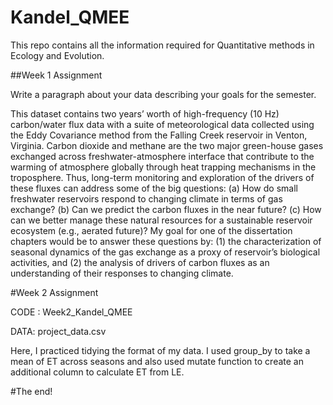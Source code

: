 # Kandel_QMEE
This repo contains all the information required for Quantitative methods in Ecology and Evolution.

<p> ##Week 1 Assignment
<p> Write a paragraph about your data describing your goals for the semester.

<p> This dataset contains two years’ worth of high-frequency (10 Hz) carbon/water flux data with a suite of meteorological data collected using the Eddy Covariance method from the Falling Creek reservoir in Venton, Virginia. Carbon dioxide and methane are the two major green-house gases exchanged across freshwater-atmosphere interface that contribute to the warming of atmosphere globally through heat trapping mechanisms in the troposphere. Thus, long-term monitoring and exploration of the drivers of these fluxes can address some of the big questions: (a) How do small freshwater reservoirs respond to changing climate in terms of gas exchange? (b) Can we predict the carbon fluxes in the near future? (c) How can we better manage these natural resources for a sustainable reservoir ecosystem (e.g., aerated future)? My goal for one of the dissertation chapters would be to answer these questions by: (1) the characterization of seasonal dynamics of the gas exchange as a proxy of reservoir’s biological activities, and (2) the analysis of drivers of carbon fluxes as an understanding of their responses to changing climate.


<p> #Week 2 Assignment

<p> CODE : Week2_Kandel_QMEE

<p> DATA: project_data.csv

Here, I practiced tidying the format of my data. I used group_by to take a mean of ET across seasons and also used mutate function to create an additional column to calculate ET from LE.

#The end!










